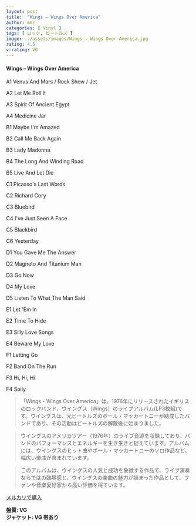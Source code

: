 ```yaml
---
layout: post
title:  "Wings – Wings Over America"
author: mmr
categories: [ Vinyl ]
tags: [ ロック, ビートルズ ]
image: ../assets/images/Wings – Wings Over America.jpg
rating: 4.5
v-rating: VG
---
```


#### Wings – Wings Over America

A1		Venus And Mars / Rock Show / Jet

A2		Let Me Roll It

A3		Spirit Of Ancient Egypt

A4		Medicine Jar

B1		Maybe I'm Amazed

B2		Call Me Back Again

B3		Lady Madonna

B4		The Long And Winding Road

B5		Live And Let Die

C1		Picasso's Last Words

C2		Richard Cory

C3		Bluebird

C4		I've Just Seen A Face

C5		Blackbird

C6		Yesterday

D1		You Gave Me The Answer

D2		Magneto And Titanium Man

D3		Go Now

D4		My Love

D5		Listen To What The Man Said

E1		Let 'Em In

E2		Time To Hide

E3		Silly Love Songs

E4		Beware My Love

F1		Letting Go

F2		Band On The Run

F3		Hi, Hi, Hi

F4		Soily


> 「Wings - Wings Over America」は、1976年にリリースされたイギリスのロックバンド、ウイングス（Wings）のライブアルバム(LP3枚組)です。ウイングスは、元ビートルズのポール・マッカートニーが結成したバンドであり、その活動はビートルズの解散後に始まりました。

> ウイングスのアメリカツアー（1976年）のライブ音源を収録しており、バンドのパフォーマンスとエネルギーを生き生きと捉えています。アルバムには、ウイングスのヒット曲やポール・マッカートニーのソロ作品など、幅広い楽曲が含まれています。

> このアルバムは、ウイングスの人気と成功を象徴する作品で、ライブ演奏ならではの臨場感と、ウイングスの楽曲の魅力が詰まった作品として、ファンや音楽愛好家から高い評価を得ています。




[メルカリで購入](https://jp.mercari.com/item/m21622043805)


<div class="mt-4 mb-4 d-flex align-items-center">
<strong class="mr-1">盤質: VG</strong>
</div>
<div class="mt-4 mb-4 d-flex align-items-center">
<strong class="mr-1">ジャケット: VG 帯あり</strong>
</div>